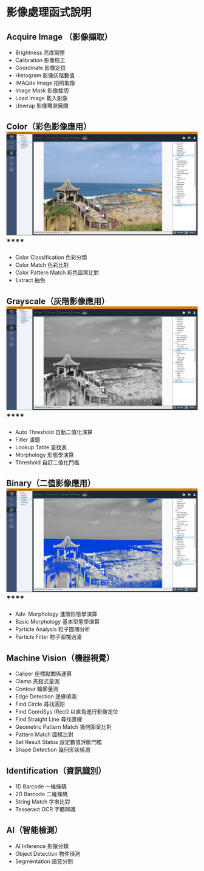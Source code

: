 # 影像處理函式說明

## **Acquire Image （影像擷取）**

* Brightness 亮度調整
* Calibration 影像校正
* Coordinate 影像定位
* Histogram 影像灰階數值
* IMAQdx Image 拍照取像
* Image Mask 影像裁切
* Load Image 載入影像
* Unwrap 影像環狀展開

## **Color（彩色影像應用）**![32-bit Color Image](../../.gitbook/assets/vision_catalogue_colorimage.PNG)\*\*\*\*

* Color Classification 色彩分類
* Color Match 色彩比對
* Color Pattern Match 彩色圖案比對
* Extract 抽色

## **Grayscale（灰階影像應用）**![8-bit Grayscale Image](../../.gitbook/assets/vision_catalogue_grayscaleredimage%20%281%29.PNG)\*\*\*\*

* Auto Threshold 自動二值化演算
* Filter 濾鏡
* Lookup Table 查找表
* Morphology 形態學演算
* Threshold 自訂二值化門檻

## **Binary（二值影像應用）**![1-bit Binary Image](../../.gitbook/assets/vision_catalogue_binarydarkimage.PNG)\*\*\*\*

* Adv. Morphology 進階形態學演算
* Basic Morphology 基本型態學演算
* Particle Analysis 粒子圖塊分析
* Particle Filter 粒子圖塊過濾

## **Machine Vision（機器視覺）**

* Caliper 座標點關係運算
* Clamp 夾鉗式量測
* Contour 輪廓量測
* Edge Detection 邊緣偵測
* Find Circle 尋找圓形
* Find CoordSys \(Rect\) 以直角進行影像定位
* Find Straight Line 尋找直線
* Geometric Pattern Match 幾何圖案比對
* Pattern Match 圖樣比對
* Set Result Status 設定數值評斷門檻
* Shape Detection 幾何形狀偵測

## **Identification（資訊識別）**

* 1D Barcode 一維條碼
* 2D Barcode 二維條碼
* String Match 字串比對
* Tesseract OCR 字體辨識

## **AI（智能檢測）**

* AI Inference 影像分類
* Object Detection 物件偵測
* Segmentation 語意分割

